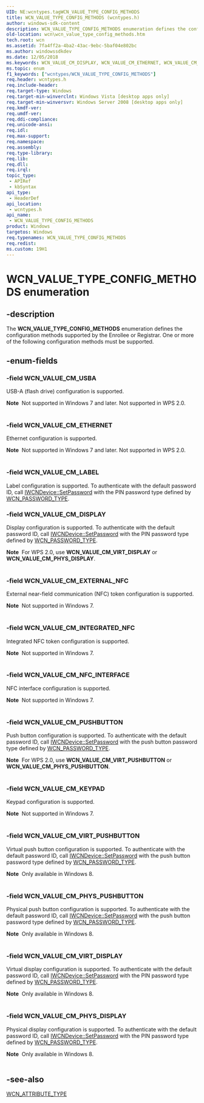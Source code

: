 ```yaml
---
UID: NE:wcntypes.tagWCN_VALUE_TYPE_CONFIG_METHODS
title: WCN_VALUE_TYPE_CONFIG_METHODS (wcntypes.h)
author: windows-sdk-content
description: WCN_VALUE_TYPE_CONFIG_METHODS enumeration defines the configuration methods supported by the Enrollee or Registrar.
old-location: wcn\wcn_value_type_config_methods.htm
tech.root: wcn
ms.assetid: 7fa4ff2a-4ba2-43ac-9ebc-5baf04e802bc
ms.author: windowssdkdev
ms.date: 12/05/2018
ms.keywords: WCN_VALUE_CM_DISPLAY, WCN_VALUE_CM_ETHERNET, WCN_VALUE_CM_EXTERNAL_NFC, WCN_VALUE_CM_INTEGRATED_NFC, WCN_VALUE_CM_KEYPAD, WCN_VALUE_CM_LABEL, WCN_VALUE_CM_NFC_INTERFACE, WCN_VALUE_CM_PHYS_DISPLAY, WCN_VALUE_CM_PHYS_PUSHBUTTON, WCN_VALUE_CM_PUSHBUTTON, WCN_VALUE_CM_USBA, WCN_VALUE_CM_VIRT_DISPLAY, WCN_VALUE_CM_VIRT_PUSHBUTTON, WCN_VALUE_TYPE_CONFIG_METHODS, WCN_VALUE_TYPE_CONFIG_METHODS enumeration [Windows Connect Now], wcn.wcn_value_type_config_methods, wcntypes/WCN_VALUE_CM_DISPLAY, wcntypes/WCN_VALUE_CM_ETHERNET, wcntypes/WCN_VALUE_CM_EXTERNAL_NFC, wcntypes/WCN_VALUE_CM_INTEGRATED_NFC, wcntypes/WCN_VALUE_CM_KEYPAD, wcntypes/WCN_VALUE_CM_LABEL, wcntypes/WCN_VALUE_CM_NFC_INTERFACE, wcntypes/WCN_VALUE_CM_PHYS_DISPLAY, wcntypes/WCN_VALUE_CM_PHYS_PUSHBUTTON, wcntypes/WCN_VALUE_CM_PUSHBUTTON, wcntypes/WCN_VALUE_CM_USBA, wcntypes/WCN_VALUE_CM_VIRT_DISPLAY, wcntypes/WCN_VALUE_CM_VIRT_PUSHBUTTON, wcntypes/WCN_VALUE_TYPE_CONFIG_METHODS
ms.topic: enum
f1_keywords: ["wcntypes/WCN_VALUE_TYPE_CONFIG_METHODS"]
req.header: wcntypes.h
req.include-header: 
req.target-type: Windows
req.target-min-winverclnt: Windows Vista [desktop apps only]
req.target-min-winversvr: Windows Server 2008 [desktop apps only]
req.kmdf-ver: 
req.umdf-ver: 
req.ddi-compliance: 
req.unicode-ansi: 
req.idl: 
req.max-support: 
req.namespace: 
req.assembly: 
req.type-library: 
req.lib: 
req.dll: 
req.irql: 
topic_type:
 - APIRef
 - kbSyntax
api_type:
 - HeaderDef
api_location:
 - wcntypes.h
api_name:
 - WCN_VALUE_TYPE_CONFIG_METHODS
product: Windows
targetos: Windows
req.typenames: WCN_VALUE_TYPE_CONFIG_METHODS
req.redist: 
ms.custom: 19H1
---
```


# WCN_VALUE_TYPE_CONFIG_METHODS enumeration


## -description


The <b>WCN_VALUE_TYPE_CONFIG_METHODS</b> enumeration defines the configuration methods supported by the Enrollee or Registrar. One or more of the following configuration methods must be supported.


## -enum-fields




### -field WCN_VALUE_CM_USBA

USB-A (flash drive) configuration is supported.

<div class="alert"><b>Note</b>  Not supported in Windows 7 and later. Not supported in WPS 2.0.</div>
<div> </div>

### -field WCN_VALUE_CM_ETHERNET

Ethernet configuration is supported.

<div class="alert"><b>Note</b>  Not supported in Windows 7 and later. Not supported in WPS 2.0.</div>
<div> </div>

### -field WCN_VALUE_CM_LABEL

Label configuration is supported. To authenticate with the default password ID, call <a href="https://docs.microsoft.com/windows/desktop/api/wcndevice/nf-wcndevice-iwcndevice-setpassword">IWCNDevice::SetPassword</a> with the PIN password type defined by <a href="https://docs.microsoft.com/windows/desktop/api/wcndevice/ne-wcndevice-tagwcn_password_type">WCN_PASSWORD_TYPE</a>.


### -field WCN_VALUE_CM_DISPLAY

Display configuration is supported. To authenticate with the default password ID, call <a href="https://docs.microsoft.com/windows/desktop/api/wcndevice/nf-wcndevice-iwcndevice-setpassword">IWCNDevice::SetPassword</a> with the PIN password type defined by <a href="https://docs.microsoft.com/windows/desktop/api/wcndevice/ne-wcndevice-tagwcn_password_type">WCN_PASSWORD_TYPE</a>.

<div class="alert"><b>Note</b>  For WPS 2.0, use <b>WCN_VALUE_CM_VIRT_DISPLAY</b> or <b>WCN_VALUE_CM_PHYS_DISPLAY</b>.</div>
<div> </div>

### -field WCN_VALUE_CM_EXTERNAL_NFC

External near-field communication (NFC) token configuration is supported.

<div class="alert"><b>Note</b>  Not supported in Windows 7.</div>
<div> </div>

### -field WCN_VALUE_CM_INTEGRATED_NFC

Integrated NFC token configuration is supported.

<div class="alert"><b>Note</b>  Not supported in Windows 7.</div>
<div> </div>

### -field WCN_VALUE_CM_NFC_INTERFACE

NFC interface configuration is supported.

<div class="alert"><b>Note</b>  Not supported in Windows 7.</div>
<div> </div>

### -field WCN_VALUE_CM_PUSHBUTTON

Push button configuration is supported. To authenticate with the default password ID, call <a href="https://docs.microsoft.com/windows/desktop/api/wcndevice/nf-wcndevice-iwcndevice-setpassword">IWCNDevice::SetPassword</a> with the push button password type defined by <a href="https://docs.microsoft.com/windows/desktop/api/wcndevice/ne-wcndevice-tagwcn_password_type">WCN_PASSWORD_TYPE</a>.

<div class="alert"><b>Note</b>  For WPS 2.0, use <b>WCN_VALUE_CM_VIRT_PUSHBUTTON</b> or <b>WCN_VALUE_CM_PHYS_PUSHBUTTON</b>.</div>
<div> </div>

### -field WCN_VALUE_CM_KEYPAD

Keypad configuration is supported.

<div class="alert"><b>Note</b>  Not supported in Windows 7.</div>
<div> </div>

### -field WCN_VALUE_CM_VIRT_PUSHBUTTON

Virtual push button configuration is supported.  To authenticate with the default password ID, call <a href="https://docs.microsoft.com/windows/desktop/api/wcndevice/nf-wcndevice-iwcndevice-setpassword">IWCNDevice::SetPassword</a> with the push button password type defined by <a href="https://docs.microsoft.com/windows/desktop/api/wcndevice/ne-wcndevice-tagwcn_password_type">WCN_PASSWORD_TYPE</a>.

<div class="alert"><b>Note</b>  Only available  in Windows 8.</div>
<div> </div>

### -field WCN_VALUE_CM_PHYS_PUSHBUTTON

Physical push button configuration is supported.  To authenticate with the default password ID, call <a href="https://docs.microsoft.com/windows/desktop/api/wcndevice/nf-wcndevice-iwcndevice-setpassword">IWCNDevice::SetPassword</a> with the push button password type defined by <a href="https://docs.microsoft.com/windows/desktop/api/wcndevice/ne-wcndevice-tagwcn_password_type">WCN_PASSWORD_TYPE</a>.

<div class="alert"><b>Note</b>  Only available  in Windows 8.</div>
<div> </div>

### -field WCN_VALUE_CM_VIRT_DISPLAY

Virtual display configuration is supported. To authenticate with the default password ID, call <a href="https://docs.microsoft.com/windows/desktop/api/wcndevice/nf-wcndevice-iwcndevice-setpassword">IWCNDevice::SetPassword</a> with the PIN password type defined by <a href="https://docs.microsoft.com/windows/desktop/api/wcndevice/ne-wcndevice-tagwcn_password_type">WCN_PASSWORD_TYPE</a>.

<div class="alert"><b>Note</b>  Only available  in Windows 8.</div>
<div> </div>

### -field WCN_VALUE_CM_PHYS_DISPLAY

Physical display configuration is supported. To authenticate with the default password ID, call <a href="https://docs.microsoft.com/windows/desktop/api/wcndevice/nf-wcndevice-iwcndevice-setpassword">IWCNDevice::SetPassword</a> with the PIN password type defined by <a href="https://docs.microsoft.com/windows/desktop/api/wcndevice/ne-wcndevice-tagwcn_password_type">WCN_PASSWORD_TYPE</a>.

<div class="alert"><b>Note</b>  Only available  in Windows 8.</div>
<div> </div>

## -see-also




<a href="https://docs.microsoft.com/windows/desktop/api/wcntypes/ne-wcntypes-tagwcn_attribute_type">WCN_ATTRIBUTE_TYPE</a>
 

 

